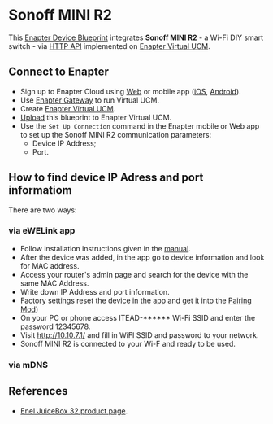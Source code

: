 # Sonoff MINI R2

This [Enapter Device Blueprint](https://go.enapter.com/marketplace-readme) integrates **Sonoff MINI R2** - a Wi-Fi DIY smart switch - via [HTTP API](https://go.enapter.com/developers-enapter-http) implemented on [Enapter Virtual UCM](https://go.enapter.com/handbook-vucm).

## Connect to Enapter

- Sign up to Enapter Cloud using [Web](https://cloud.enapter.com/) or mobile app ([iOS](https://apps.apple.com/app/id1388329910), [Android](https://play.google.com/store/apps/details?id=com.enapter&hl=en)).
- Use [Enapter Gateway](https://go.enapter.com/handbook-gateway-setup) to run Virtual UCM.
- Create [Enapter Virtual UCM](https://go.enapter.com/handbook-vucm).
- [Upload](https://go.enapter.com/developers-upload-blueprint) this blueprint to Enapter Virtual UCM.
- Use the `Set Up Connection` command in the Enapter mobile or Web app to set up the Sonoff MINI R2 communication parameters:
  - Device IP Address; 
  - Port.

## How to find device IP Adress and port informatiom

There are two ways:

### via eWELink app

- Follow installation instructions given in the [manual](https://sonoff.tech/wp-content/uploads/2021/03/%E8%AF%B4%E6%98%8E%E4%B9%A6-MINIR2-V1.1-20210305.pdf).
- After the device was added, in the app go to device information and look for MAC address.
- Access your router's admin page and search for the device with the same MAC Address.
- Write down IP Address and port information.
- Factory settings reset the device in the app and get it into the [Pairing Mod](https://sonoff.tech/wp-content/uploads/2021/03/%E8%AF%B4%E6%98%8E%E4%B9%A6-MINIR2-V1.1-20210305.pdf))
- On your PC or phone access ITEAD-****** Wi-Fi SSID and enter the password 12345678.
- Visit http://10.10.7.1/ and fill in WiFI SSID and password to your network.
- Sonoff MINI R2 is connected to your Wi-F and ready to be used.



### via mDNS




## References

- [Enel JuiceBox 32 product page](https://go.enapter.com/enel-juicebox32).
